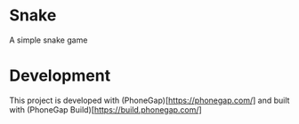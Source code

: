 # Snake

A simple snake game

# Development

This project is developed with (PhoneGap)[https://phonegap.com/] and built with (PhoneGap Build)[https://build.phonegap.com/]